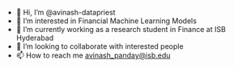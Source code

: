 - 👋 Hi, I’m @avinash-datapriest
- 👀 I’m interested in Financial Machine Learning Models
- 🌱 I’m currently working as a research student in Finance at ISB Hyderabad
- 💞️ I’m looking to collaborate with interested people
- 📫 How to reach me avinash_panday@isb.edu

<!---
avinash-datapriest/avinash-datapriest is a ✨ special ✨ repository because its `README.md` (this file) appears on your GitHub profile.
You can click the Preview link to take a look at your changes.
--->
